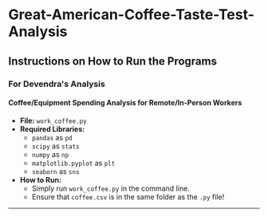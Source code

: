 # Great-American-Coffee-Taste-Test-Analysis

## **Instructions on How to Run the Programs**

### **For Devendra's Analysis**

#### **Coffee/Equipment Spending Analysis for Remote/In-Person Workers**

- **File:** `work_coffee.py`
- **Required Libraries:**
  - `pandas` as `pd`
  - `scipy` as `stats`
  - `numpy` as `np`
  - `matplotlib.pyplot` as `plt`
  - `seaborn` as `sns`
- **How to Run:**
  - Simply run `work_coffee.py` in the command line.
  - Ensure that `coffee.csv` is in the same folder as the `.py` file!

---
